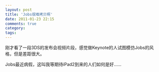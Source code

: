```yaml
---
layout: post
title: 'Jobs很难拷贝啊'
date: 2011-01-23 22:15
comments: true
category: 
tags:
---
```

    

刚才看了一段3DS的发布会视频片段，感觉做Keynote的人试图模仿Jobs的风格，但是差距很大。

Jobs最近病假，这叫我等期待iPad2到来的人们如何是好……
